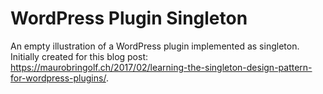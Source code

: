 # WordPress Plugin Singleton

An empty illustration of a WordPress plugin implemented as singleton. Initially created for this blog post: https://maurobringolf.ch/2017/02/learning-the-singleton-design-pattern-for-wordpress-plugins/.
